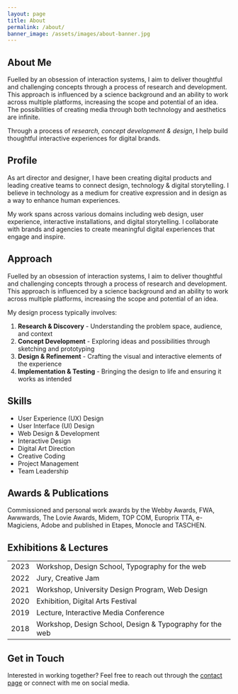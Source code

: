 ```yaml
---
layout: page
title: About
permalink: /about/
banner_image: /assets/images/about-banner.jpg
---
```


<!--
about.md
This is the About page of the portfolio website.
It provides information about you, your background, skills, and experience.

This file controls:
1. The content of the About page
2. The layout and structure of the page (using the page layout)
3. The banner image at the top of the page

To modify this page:
- Update the front matter (title, permalink, banner_image)
- Edit the content to reflect your personal information
- Add or remove sections as needed
-->

## About Me

Fuelled by an obsession of interaction systems, I aim to deliver thoughtful and challenging concepts through a process of research and development. This approach is influenced by a science background and an ability to work across multiple platforms, increasing the scope and potential of an idea. The possibilities of creating media through both technology and aesthetics are infinite.

Through a process of *research, concept development & design*, I help build thoughtful interactive experiences for digital brands.

<!-- 
Profile section with personal information.
This section provides a brief overview of your professional background.
-->
## Profile

As art director and designer, I have been creating digital products and leading creative teams to connect design, technology & digital storytelling. I believe in technology as a medium for creative expression and in design as a way to enhance human experiences.

My work spans across various domains including web design, user experience, interactive installations, and digital storytelling. I collaborate with brands and agencies to create meaningful digital experiences that engage and inspire.

<!-- 
Approach section describing your work methodology.
This section explains how you approach projects and your design philosophy.
-->
## Approach

Fuelled by an obsession of interaction systems, I aim to deliver thoughtful and challenging concepts through a process of research and development. This approach is influenced by a science background and an ability to work across multiple platforms, increasing the scope and potential of an idea.

My design process typically involves:

1. **Research & Discovery** - Understanding the problem space, audience, and context
2. **Concept Development** - Exploring ideas and possibilities through sketching and prototyping
3. **Design & Refinement** - Crafting the visual and interactive elements of the experience
4. **Implementation & Testing** - Bringing the design to life and ensuring it works as intended

<!-- 
Skills section highlighting your technical and creative abilities.
This section showcases your expertise and capabilities.
-->
## Skills

- User Experience (UX) Design
- User Interface (UI) Design
- Web Design & Development
- Interactive Design
- Digital Art Direction
- Creative Coding
- Project Management
- Team Leadership

<!-- 
Awards and Publications section.
This section highlights recognition your work has received.
-->
## Awards & Publications

Commissioned and personal work awards by the Webby Awards, FWA, Awwwards, The Lovie Awards, Midem, TOP COM, Europrix TTA, e-Magiciens, Adobe and published in Etapes, Monocle and TASCHEN.

<!-- 
Exhibitions and Lectures section.
This section showcases your public appearances and speaking engagements.
-->
## Exhibitions & Lectures

<table>
  <tbody>
    <tr>
      <td>2023</td>
      <td>Workshop, Design School, Typography for the web</td>
    </tr>
    <tr>
      <td>2022</td>
      <td>Jury, Creative Jam</td>
    </tr>
    <tr>
      <td>2021</td>
      <td>Workshop, University Design Program, Web Design</td>
    </tr>
    <tr>
      <td>2020</td>
      <td>Exhibition, Digital Arts Festival</td>
    </tr>
    <tr>
      <td>2019</td>
      <td>Lecture, Interactive Media Conference</td>
    </tr>
    <tr>
      <td>2018</td>
      <td>Workshop, Design School, Design & Typography for the web</td>
    </tr>
  </tbody>
</table>

<!-- 
Contact information section.
This section provides ways for visitors to get in touch with you.
-->
## Get in Touch

Interested in working together? Feel free to reach out through the [contact page](/contact/) or connect with me on social media.

<!-- 
You can add more sections as needed, such as:
- Education
- Work Experience
- Testimonials
- Personal Projects
- etc.
-->
